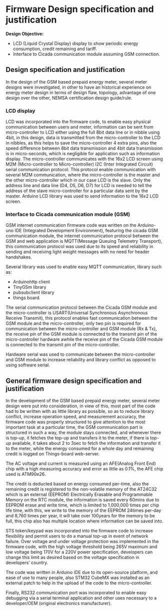 # Firmware Design specification and justification

**Design Objective:**

- LCD (Liquid Crystal Display) display to show periodic energy consumption, credit remaining and tariff.
- Interface to Cicada communication module assuming GSM connection.


## Design specification and justification

In the design of the GSM based prepaid energy meter, several meter designs were investigated, in other to have an historical experience on energy meter design in terms of design flaw, topology, advantage of one design over the other, NEMSA certification design guide/rule.

### LCD display

LCD was incorporated into the firmware code, to enable easy physical communication between users and meter, information can be sent from micro-controller to LCD either using the full 8bit data line or in nibble using 4bit, in this design, data is transmitted from the micro-controller to the LCD in nibbles, as this helps to save the micro-controller 4 extra pins, also the speed difference between 8bit data transmission and 4bit data transmission is in micro-seconds, which is negligible for application such as information display. The micro-controller communicates with the 16x2 LCD screen using M2M (Micro-controller to Micro-controller) I2C (Inter Integrated Circuit) serial communication protocol. This protocol enable communication with several M2M communication, where the micro-controller is the master and the other micro-controller which in our case LCD is the slave. Only the address line and data line (D4, D5, D6, D7) for LCD is needed to tell the address of the slave micro-controller for a particular data sent by the master. Arduino LCD library was used to send information to the 16x2 LCD screen.

### Interface to Cicada communication module (GSM)

GSM internet communication firmware code was written on the Arduino-uno IDE (Integrated Development Environment), featuring the cicada GSM communication module, the internet communication protocol between the GSM and web application is MQTT(Message Queuing Telemetry Transport), this
communication protocol was used due to its speed and reliability in sending and receiving light weight messages with no need for header handshakes.

Several library was used to enable easy MQTT communication, library such as:

- Arduinohttp client
- TinyGSm library
- pubsubclient library
- things board.

The serial communication protocol between the Cicada GSM module and the micro-controller is USART(Universal Synchronous Asynchronous Receive Transmit), this protocol enables fast communication between the GSM module and the micro-controller, only two pin is required for communication between the micro-controller and GSM module (Rx & Tx), the receive pin of the GSM module is connected to the transmit pin of the micro-controller hardware awhile the receive pin of the Cicada GSM module is connected to the transmit pin of the micro-controller.

Hardware serial was used to communicate between the micro-controller and GSM module to increase reliability and library conflict as opposed to using software serial.

## General firmware design specification and justification

In the development of the GSM based prepaid energy meter, several meter design were put into consideration, in view of this, most part of the code had to be written with as little library as possible, so as to reduce library conflict, increase operation speed, and measurement accuracy, the firmware code was properly structured to give attention to the most important task at a particular time, the GSM communication part is structured in such a way, the module stays connected, and whenever there is top-up, it fetches the top-up and transfers it to the meter, if there is top-up available, it takes about 2 to 3sec to fetch the information and transfer it to the meter, while the energy consumed for a whole day and remaining credit is logged on Things-board web-server.

The AC voltage and current is measured using an AFE(Analog Front End) chip with a high measuring accuracy and error as little as 0.1%, the AFE chip used is ATM90e26.

The credit is deducted based on energy consumed per-time, also the remaining credit is registered to the non-volatile memory of the AT24C32 which is an external (EEPROM) Electrically Erasable and Programmable Memory on the RTC module, the information is saved every 60mins due to EEPROM erase and write time, which is limited to 1,000,000 times per chip life time, with this, we write to the memory of the EEPROM 24times per-day and 8,760 times per year, it will take over 100years for the memory to be full, this chip also has multiple location where information can be saved into.

STS token/keypad was incorporated into the firmware code to increase flexibility and permit users to do a manual top-up in event of network failure. Over voltage and under voltage protection was implemented in the firmware code, with the high voltage threshold being 265V maximum and low voltage being 170V for a 220V power specification, developers can change this limit as desired based on the voltage specification in developers’ country.

The code was written in Arduino IDE due to its open-source platform, and ease of use to many people, also STM32 CubeMX was installed as an external patch to help in the upload of the code to the micro-controller.

Finally, RS232 communication port was incorporated to enable easy debugging via a serial terminal application and other uses necessary to a developer/OEM (original electronics manufacturer).
